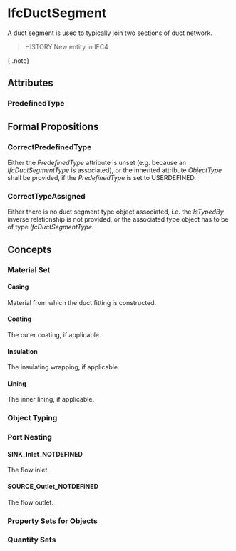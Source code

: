 # IfcDuctSegment

A duct segment is used to typically join two sections of duct network.

> HISTORY  New entity in IFC4

{ .note}
>

## Attributes

### PredefinedType


## Formal Propositions

### CorrectPredefinedType
Either the _PredefinedType_ attribute is unset (e.g. because an _IfcDuctSegmentType_ is associated), or the inherited attribute _ObjectType_ shall be provided, if the _PredefinedType_ is set to USERDEFINED.

### CorrectTypeAssigned
Either there is no duct segment type object associated, i.e. the _IsTypedBy_ inverse relationship is not provided, or the associated type object has to be of type _IfcDuctSegmentType_.

## Concepts

### Material Set



#### Casing

Material from which the duct fitting is constructed.

#### Coating

The outer coating, if applicable.

#### Insulation

The insulating wrapping, if applicable.

#### Lining

The inner lining, if applicable.

### Object Typing



### Port Nesting



#### SINK_Inlet_NOTDEFINED

The flow inlet.

#### SOURCE_Outlet_NOTDEFINED

The flow outlet.

### Property Sets for Objects



### Quantity Sets



